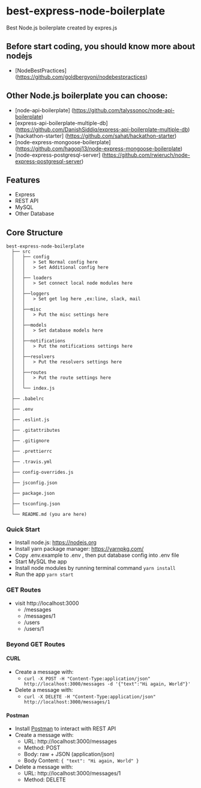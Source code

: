 # best-express-node-boilerplate
Best Node.js boilerplate created by expres.js

## Before start coding, you should know more about nodejs
- [NodeBestPractices] (https://github.com/goldbergyoni/nodebestpractices)

## Other Node.js boilerplate you can choose:
- [node-api-boilerplate] (https://github.com/talyssonoc/node-api-boilerplate)
- [express-api-boilerplate-multiple-db] (https://github.com/DanishSiddiq/express-api-boilerplate-multiple-db)
- [hackathon-starter] (https://github.com/sahat/hackathon-starter)
- [node-express-mongoose-boilerplate] (https://github.com/hagopj13/node-express-mongoose-boilerplate)
- [node-express-postgresql-server] (https://github.com/rwieruch/node-express-postgresql-server)

## Features

- Express
- REST API
- MySQL
- Other Database

## Core Structure
    best-express-node-boilerplate
      ├── src
      │   ├── config
      │   │   > Set Normal config here
      │   │   > Set Additional config here
      │   │
      │   ├── loaders
      │   │   > Set connect local node modules here
      │   │
      │   ├──loggers
      │   │   > Set get log here ,ex:line, slack, mail
      │   │
      │   ├──misc
      │   │   > Put the misc settings here
      │   │
      │   ├──models
      │   │   > Set database models here
      │   │
      │   ├──notifications
      │   │   > Put the notifications settings here
      │   │
      │   ├──resolvers
      │   │   > Put the resolvers settings here
      │   │
      │   ├──routes
      │   │   > Put the route settings here
      │   │
      │   └── index.js
      │
      ├── .babelrc    
      │      
      ├── .env
      │
      ├── .eslint.js      
      │
      ├── .gitattributes       
      │      
      ├── .gitignore          
      │         
      ├── .prettierrc          
      │         
      ├── .travis.yml          
      │       
      ├── config-overrides.js           
      │       
      ├── jsconfig.json            
      │      
      ├── package.json           
      │      
      ├── tsconfing.json        
      │      
      └── README.md (you are here)

### Quick Start ###
* Install node.js: https://nodejs.org​
* Install yarn package manager: https://yarnpkg.com/​
* Copy .env.example to .env , then put database config into .env file
* Start MySQL the app
* Install node modules by running terminal command `yarn install`
* Run the app `yarn start`


### GET Routes

- visit http://localhost:3000
  - /messages
  - /messages/1
  - /users
  - /users/1

### Beyond GET Routes

#### CURL

- Create a message with:
  - `curl -X POST -H "Content-Type:application/json" http://localhost:3000/messages -d '{"text":"Hi again, World"}'`
- Delete a message with:
  - `curl -X DELETE -H "Content-Type:application/json" http://localhost:3000/messages/1`
#### Postman

- Install [Postman](https://www.getpostman.com/apps) to interact with REST API
- Create a message with:
  - URL: http://localhost:3000/messages
  - Method: POST
  - Body: raw + JSON (application/json)
  - Body Content: `{ "text": "Hi again, World" }`
- Delete a message with:
  - URL: http://localhost:3000/messages/1
  - Method: DELETE
